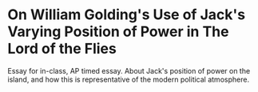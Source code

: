 # On William Golding's Use of Jack's Varying Position of Power in The Lord of the Flies
Essay for in-class, AP timed essay. About Jack's position of power on the island, and how this is representative of the modern political atmosphere.
